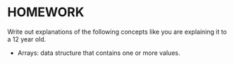 # HOMEWORK
Write out explanations of the following concepts like you are explaining it to a 12 year old.

- Arrays: data structure that contains one or more values.
